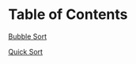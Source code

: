 # Table of Contents
[Bubble Sort](/DSA/Algorithms/Sorting/BubbleSort.md)

[Quick Sort](/DSA/Algorithms/Sorting/QuickSort.md)